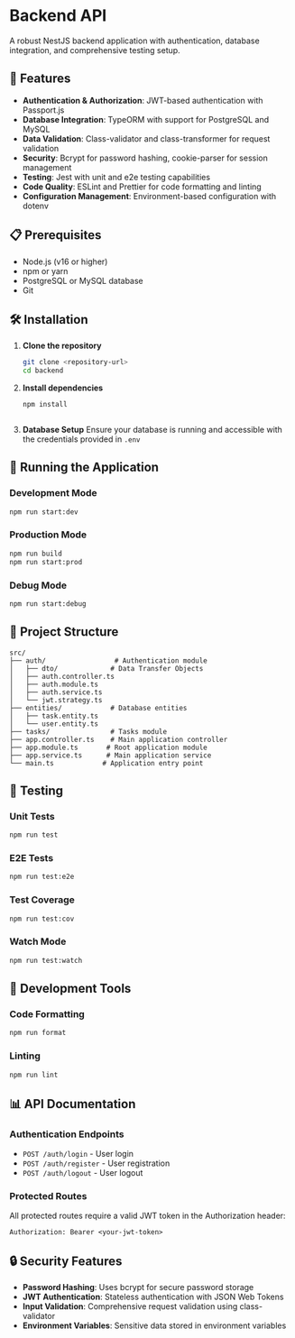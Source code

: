 # Backend API

A robust NestJS backend application with authentication, database integration, and comprehensive testing setup.

## 🚀 Features

- **Authentication & Authorization**: JWT-based authentication with Passport.js
- **Database Integration**: TypeORM with support for PostgreSQL and MySQL
- **Data Validation**: Class-validator and class-transformer for request validation
- **Security**: Bcrypt for password hashing, cookie-parser for session management
- **Testing**: Jest with unit and e2e testing capabilities
- **Code Quality**: ESLint and Prettier for code formatting and linting
- **Configuration Management**: Environment-based configuration with dotenv

## 📋 Prerequisites

- Node.js (v16 or higher)
- npm or yarn
- PostgreSQL or MySQL database
- Git

## 🛠️ Installation

1. **Clone the repository**
   ```bash
   git clone <repository-url>
   cd backend
   ```

2. **Install dependencies**
   ```bash
   npm install
   ```
   ```

3. **Database Setup**
   Ensure your database is running and accessible with the credentials provided in `.env`

## 🚀 Running the Application

### Development Mode
```bash
npm run start:dev
```

### Production Mode
```bash
npm run build
npm run start:prod
```

### Debug Mode
```bash
npm run start:debug
```

## 📁 Project Structure

```
src/
├── auth/                 # Authentication module
│   ├── dto/             # Data Transfer Objects
│   ├── auth.controller.ts
│   ├── auth.module.ts
│   ├── auth.service.ts
│   └── jwt.strategy.ts
├── entities/            # Database entities
│   ├── task.entity.ts
│   └── user.entity.ts
├── tasks/               # Tasks module
├── app.controller.ts    # Main application controller
├── app.module.ts       # Root application module
├── app.service.ts      # Main application service
└── main.ts            # Application entry point
```

## 🧪 Testing

### Unit Tests
```bash
npm run test
```

### E2E Tests
```bash
npm run test:e2e
```

### Test Coverage
```bash
npm run test:cov
```

### Watch Mode
```bash
npm run test:watch
```

## 🔧 Development Tools

### Code Formatting
```bash
npm run format
```

### Linting
```bash
npm run lint
```

## 📊 API Documentation

### Authentication Endpoints
- `POST /auth/login` - User login
- `POST /auth/register` - User registration
- `POST /auth/logout` - User logout

### Protected Routes
All protected routes require a valid JWT token in the Authorization header:
```
Authorization: Bearer <your-jwt-token>
```

## 🔒 Security Features

- **Password Hashing**: Uses bcrypt for secure password storage
- **JWT Authentication**: Stateless authentication with JSON Web Tokens
- **Input Validation**: Comprehensive request validation using class-validator
- **Environment Variables**: Sensitive data stored in environment variables

